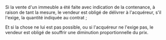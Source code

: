   
 Si la vente d'un immeuble a été faite avec indication de la contenance, à raison de tant la mesure, le vendeur est obligé de délivrer à l'acquéreur, s'il l'exige, la quantité indiquée au contrat ;  

  
 Et si la chose ne lui est pas possible, ou si l'acquéreur ne l'exige pas, le vendeur est obligé de souffrir une diminution proportionnelle du prix.  
